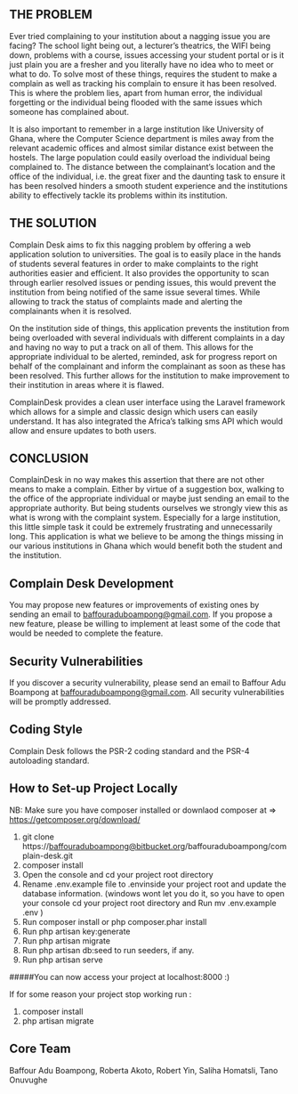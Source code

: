 THE PROBLEM
----------------------------

Ever tried complaining to your institution about a nagging issue you are facing? The school light being out, a lecturer’s theatrics, the WIFI being down, problems with a course, issues accessing your student portal or is it just plain you are a fresher and you literally have no idea who to meet or what to do. To solve most of these things, requires the student to make a complain as well as tracking his complain to ensure it has been resolved. This is where the problem lies, apart from human error, the individual forgetting or the individual being flooded with the same issues which someone has complained about. 

It is also important to remember in a large institution like University of Ghana, where the Computer Science department is miles away from the relevant academic offices and almost similar distance exist between the hostels. The large population could easily overload the individual being complained to. The distance between the complainant’s location and the office of the individual, i.e. the great fixer and the daunting task to ensure it has been resolved hinders a smooth student experience and the institutions ability to effectively tackle its problems within its institution. 



THE SOLUTION
----------------------------

Complain Desk aims to fix this nagging problem by offering a web application solution to universities. The goal is to easily place in the hands of students several features in order to make complaints to the right authorities easier and efficient. It also provides the opportunity to scan through earlier resolved issues or pending issues, this would prevent the institution from being notified of the same issue several times. While allowing to track the status of complaints made and alerting the complainants when it is resolved.

On the institution side of things, this application prevents the institution from being overloaded with several individuals with different complaints in a day and having no way to put a track on all of them. This allows for the appropriate individual to be alerted, reminded, ask for progress report on behalf of the complainant and inform the complainant as soon as these has been resolved.  This further allows for the institution to make improvement to their institution in areas where it is flawed.

ComplainDesk provides a clean user interface using the Laravel framework which allows for a simple and classic design which users can easily understand. It has also integrated the Africa’s talking sms API which would allow and ensure updates to both users.



CONCLUSION
----------------------------
ComplainDesk in no way makes this assertion that there are not other means to make a complain. Either by virtue of a suggestion box, walking to the office of the appropriate individual or maybe just sending an email to the appropriate authority. But being students ourselves we strongly view this as what is wrong with the complaint system. Especially for a large institution, this little simple task it could be extremely frustrating and unnecessarily long. This application is what we believe to be among the things missing in our various institutions in Ghana which would benefit both the student and the institution.



Complain Desk Development
----------------------------------------------
You may propose new features or improvements of existing ones by sending an email to baffouraduboampong@gmail.com. 
If you propose a new feature, please be willing to implement at least some of the code that would be needed to complete the feature.



Security Vulnerabilities
----------------------------------------------
If you discover a security vulnerability, please send an email to Baffour Adu Boampong at baffouraduboampong@gmail.com. 
All security vulnerabilities will be promptly addressed.



Coding Style
----------------------------------------------
Complain Desk follows the PSR-2 coding standard and the PSR-4 autoloading standard.



How to Set-up Project Locally
--------------------------------

NB: Make sure you have composer installed or downlaod composer at => https://getcomposer.org/download/

1. git clone https://baffouraduboampong@bitbucket.org/baffouraduboampong/complain-desk.git
2. composer install
3. Open the console and cd your project root directory
4. Rename .env.example file to .envinside your project root and update the database information. 
    (windows wont let you do it, so you have to open your console cd your project root directory and Run mv .env.example .env )
5. Run composer install or php composer.phar install
6. Run php artisan key:generate
7. Run php artisan migrate
8. Run php artisan db:seed to run seeders, if any.
9. Run php artisan serve

#####You can now access your project at localhost:8000 :)

If for some reason your project stop working run :
1. composer install
2. php artisan migrate



Core Team
-------------------------
Baffour Adu Boampong, 
Roberta Akoto,
Robert Yin,
Saliha Homatsli,
Tano Onuvughe